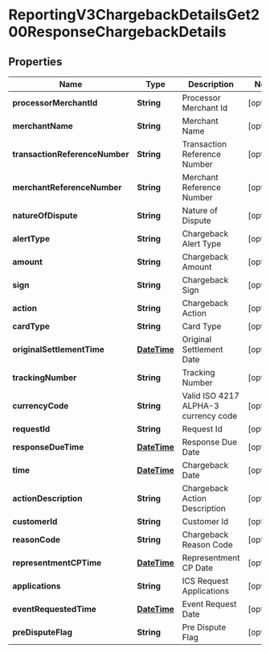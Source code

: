 
# ReportingV3ChargebackDetailsGet200ResponseChargebackDetails

## Properties
Name | Type | Description | Notes
------------ | ------------- | ------------- | -------------
**processorMerchantId** | **String** | Processor Merchant Id |  [optional]
**merchantName** | **String** | Merchant Name |  [optional]
**transactionReferenceNumber** | **String** | Transaction Reference Number |  [optional]
**merchantReferenceNumber** | **String** | Merchant Reference Number |  [optional]
**natureOfDispute** | **String** | Nature of Dispute |  [optional]
**alertType** | **String** | Chargeback Alert Type |  [optional]
**amount** | **String** | Chargeback Amount |  [optional]
**sign** | **String** | Chargeback Sign |  [optional]
**action** | **String** | Chargeback Action |  [optional]
**cardType** | **String** | Card Type |  [optional]
**originalSettlementTime** | [**DateTime**](DateTime.md) | Original Settlement Date |  [optional]
**trackingNumber** | **String** | Tracking Number |  [optional]
**currencyCode** | **String** | Valid ISO 4217 ALPHA-3 currency code |  [optional]
**requestId** | **String** | Request Id |  [optional]
**responseDueTime** | [**DateTime**](DateTime.md) | Response Due Date |  [optional]
**time** | [**DateTime**](DateTime.md) | Chargeback Date |  [optional]
**actionDescription** | **String** | Chargeback Action Description |  [optional]
**customerId** | **String** | Customer Id |  [optional]
**reasonCode** | **String** | Chargeback Reason Code |  [optional]
**representmentCPTime** | [**DateTime**](DateTime.md) | Representment CP Date |  [optional]
**applications** | **String** | ICS Request Applications |  [optional]
**eventRequestedTime** | [**DateTime**](DateTime.md) | Event Request Date |  [optional]
**preDisputeFlag** | **String** | Pre Dispute Flag |  [optional]



